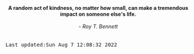 
<div align="center"><b><span>A random act of kindness, no matter how small, can make a tremendous impact on someone else's life.</span></b><br><br><i> - Roy T. Bennett</i></div>
<br><br><kbd>Last updated:Sun Aug  7 12:08:32 2022</kbd>